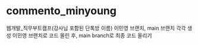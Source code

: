 # commento_minyoung
웹개발_직무부트캠프(강사님 포함된 단톡방 이름)
이민영 브랜치, main 브랜치 각각 생성
이민영 브랜치로 코드 올린 후, main branch로 최종 코드 올리기
